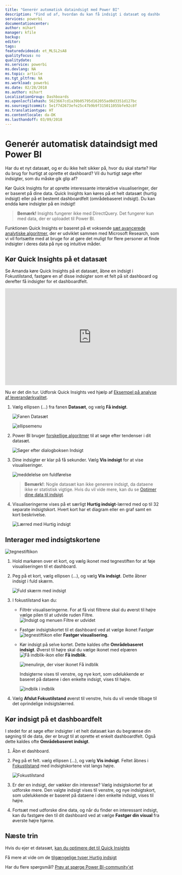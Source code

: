 ```yaml
---
title: "Generér automatisk dataindsigt med Power BI"
description: "Find ud af, hvordan du kan få indsigt i datasæt og dashboardfelter."
services: powerbi
documentationcenter: 
author: mihart
manager: kfile
backup: 
editor: 
tags: 
featuredvideoid: et_MLSL2sA8
qualityfocus: no
qualitydate: 
ms.service: powerbi
ms.devlang: NA
ms.topic: article
ms.tgt_pltfrm: NA
ms.workload: powerbi
ms.date: 02/28/2018
ms.author: mihart
LocalizationGroup: Dashboards
ms.openlocfilehash: 5623667cd1a39b05795d162055ad0d3351d127bc
ms.sourcegitcommit: 5e1f7d2673efe25c47b9b9f315011055bfe92c8f
ms.translationtype: HT
ms.contentlocale: da-DK
ms.lasthandoff: 03/09/2018
---
```

# <a name="automatically-generate-data-insights-with-power-bi"></a>Generér automatisk dataindsigt med Power BI
Har du et nyt datasæt, og er du ikke helt sikker på, hvor du skal starte?  Har du brug for hurtigt at oprette et dashboard?  Vil du hurtigt søge efter indsigter, som du måske gik glip af?

Kør Quick Insights for at oprette interessante interaktive visualiseringer, der er baseret på dine data. Quick Insights kan køres på et helt datasæt (hurtig indsigt) eller på et bestemt dashboardfelt (områdebaseret indsigt). Du kan endda køre indsigter på en indsigt!

> **Bemærk!** Insights fungerer ikke med DirectQuery. Det fungerer kun med data, der er uploadet til Power BI.
> 
> 

Funktionen Quick Insights er baseret på et voksende [sæt avancerede analytiske algoritmer](service-insight-types.md), der er udviklet sammen med Microsoft Research, som vi vil fortsætte med at bruge for at gøre det muligt for flere personer at finde indsigter i deres data på nye og intuitive måder.

## <a name="run-quick-insights-on-a-dataset"></a>Kør Quick Insights på et datasæt
Se Amanda køre Quick Insights på et datasæt, åbne en indsigt i Fokustilstand, fastgøre en af disse indsigter som et felt på sit dashboard og derefter få indsigter for et dashboardfelt.

<iframe width="560" height="315" src="https://www.youtube.com/embed/et_MLSL2sA8" frameborder="0" allowfullscreen></iframe>


Nu er det din tur. Udforsk Quick Insights ved hjælp af [Eksempel på analyse af leverandørkvalitet](sample-supplier-quality.md).

1. Vælg ellipsen (...) fra fanen **Datasæt**, og vælg **Få indsigt**.
   
    ![Fanen Datasæt](media/service-insights/power-bi-ellipses.png)
   
    ![ellipsemenu](media/service-insights/power-bi-tab.png)
2. Power BI bruger [forskellige algoritmer](service-insight-types.md) til at søge efter tendenser i dit datasæt.
   
    ![Søger efter dialogboksen Indsigt](media/service-insights/pbi_autoinsightssearching.png)
3. Dine indsigter er klar på få sekunder.  Vælg **Vis indsigt** for at vise visualiseringer.
   
    ![meddelelse om fuldførelse](media/service-insights/pbi_autoinsightsuccess.png)
   
   > **Bemærk!**: Nogle datasæt kan ikke generere indsigt, da dataene ikke er statistisk vigtige.  Hvis du vil vide mere, kan du se [Optimer dine data til indsigt](service-insights-optimize.md).
   > 
   > 
1. Visualiseringerne vises på et særligt **Hurtig indsigt**-lærred med op til 32 separate indsigtskort. Hvert kort har et diagram eller en graf samt en kort beskrivelse.
   
    ![Lærred med Hurtig indsigt](media/service-insights/power-bi-insights.png)

## <a name="interact-with-the-insight-cards"></a>Interager med indsigtskortene
  ![tegnestiftikon](media/service-insights/pbi_hover.png)

1. Hold markøren over et kort, og vælg ikonet med tegnestiften for at føje visualiseringen til et dashboard.
2. Peg på et kort, vælg ellipsen (...), og vælg **Vis indsigt**. Dette åbner indsigt i fuld skærm.
   
    ![Fuld skærm med indsigt](media/service-insights/power-bi-insight-focus.png)
3. I fokustilstand kan du:
   
   * Filtrér visualiseringerne.  For at få vist filtrene skal du øverst til højre vælge pilen til at udvide ruden Filtre.
        ![Indsigt og menuen Filtre er udvidet](media/service-insights/power-bi-insights-filter-new.png)
   * Fastgør indsigtskortet til et dashboard ved at vælge ikonet Fastgør ![tegnestiftikon](media/service-insights/power-bi-pin-icon.png) eller **Fastgør visualisering**.
   * Kør indsigt på selve kortet. Dette kaldes ofte **Områdebaseret indsigt**. Øverst til højre skal du vælge ikonet med elpæren ![Få indblik-ikon](media/service-insights/power-bi-bulb-icon.png) eller **Få indblik**.
     
       ![menulinje, der viser ikonet Få indblik](media/service-insights/pbi-autoinsights-tile.png)
     
     Indsigterne vises til venstre, og nye kort, som udelukkende er baseret på dataene i den enkelte indsigt, vises til højre.
     
       ![indblik i indblik](media/service-insights/power-bi-insights-on-insights-new.png)
4. Vælg **Afslut Fokustilstand** øverst til venstre, hvis du vil vende tilbage til det oprindelige indsigtslærred.

## <a name="run-insights-on-a-dashboard-tile"></a>Kør indsigt på et dashboardfelt
I stedet for at søge efter indsigter i et helt datasæt kan du begrænse din søgning til de data, der er brugt til at oprette et enkelt dashboardfelt. Også dette kaldes ofte **Områdebaseret indsigt**.

1. Åbn et dashboard.
2. Peg på et felt. vælg ellipsen (...), og vælg **Vis indsigt**. Feltet åbnes i [Fokustilstand](service-focus-mode.md) med indsigtskortene vist langs højre.    
   
    ![Fokustilstand](media/service-insights/pbi-insights-tile.png)    
4. Er der en indsigt, der vækker din interesse? Vælg indsigtskortet for at udforske mere. Den valgte indsigt vises til venstre, og nye indsigtskort, som udelukkende er baseret på dataene i den enkelte indsigt, vises til højre.    
6. Fortsæt med udforske dine data, og når du finder en interessant indsigt, kan du fastgøre den til dit dashboard ved at vælge **Fastgør din visual** fra øverste højre hjørne.

## <a name="next-steps"></a>Næste trin
Hvis du ejer et datasæt, [kan du optimere det til Quick Insights](service-insights-optimize.md)

Få mere at vide om de [tilgængelige typer Hurtig indsigt](service-insight-types.md)

Har du flere spørgsmål? [Prøv at spørge Power BI-community'et](http://community.powerbi.com/)

